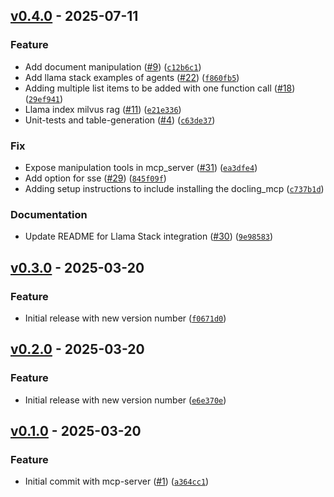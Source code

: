 ## [v0.4.0](https://github.com/docling-project/docling-mcp/releases/tag/v0.4.0) - 2025-07-11

### Feature

* Add document manipulation ([#9](https://github.com/docling-project/docling-mcp/issues/9)) ([`c12b6c1`](https://github.com/docling-project/docling-mcp/commit/c12b6c1ff6cf357eabe566ca2f63779c7420bdd4))
* Add llama stack examples of agents ([#22](https://github.com/docling-project/docling-mcp/issues/22)) ([`f860fb5`](https://github.com/docling-project/docling-mcp/commit/f860fb5177bca295c58bfcfe6e86ced6294e0451))
* Adding multiple list items to be added with one function call ([#18](https://github.com/docling-project/docling-mcp/issues/18)) ([`29ef941`](https://github.com/docling-project/docling-mcp/commit/29ef941e598e4cdff46f4d34eea5d272392acd9d))
* Llama index milvus rag ([#11](https://github.com/docling-project/docling-mcp/issues/11)) ([`e21e336`](https://github.com/docling-project/docling-mcp/commit/e21e3365bac46b8b7f0c72405a183ddad8986fca))
* Unit-tests and table-generation ([#4](https://github.com/docling-project/docling-mcp/issues/4)) ([`c63de37`](https://github.com/docling-project/docling-mcp/commit/c63de37819adfbd7416f8648c4b1d487b16e4cfb))

### Fix

* Expose manipulation tools in mcp_server ([#31](https://github.com/docling-project/docling-mcp/issues/31)) ([`ea3dfe4`](https://github.com/docling-project/docling-mcp/commit/ea3dfe4dcf1ff1a6c726b5885a17c6dfc4908251))
* Add option for sse ([#29](https://github.com/docling-project/docling-mcp/issues/29)) ([`845f09f`](https://github.com/docling-project/docling-mcp/commit/845f09f1358db5113a6d6456077873234305da39))
* Adding setup instructions to include installing the docling_mcp ([`c737b1d`](https://github.com/docling-project/docling-mcp/commit/c737b1dedfd36fc8d0338563144d8b7454af23b4))

### Documentation

* Update README for Llama Stack integration ([#30](https://github.com/docling-project/docling-mcp/issues/30)) ([`9e98583`](https://github.com/docling-project/docling-mcp/commit/9e98583d5e06b65f67e5128d14c6125e47f16c42))

## [v0.3.0](https://github.com/docling-project/docling-mcp/releases/tag/v0.3.0) - 2025-03-20

### Feature

* Initial release with new version number ([`f0671d0`](https://github.com/docling-project/docling-mcp/commit/f0671d070cfb32e2500453b7e693b6cd305829bd))

## [v0.2.0](https://github.com/docling-project/docling-mcp/releases/tag/v0.2.0) - 2025-03-20

### Feature

* Initial release with new version number ([`e6e370e`](https://github.com/docling-project/docling-mcp/commit/e6e370e30c3f5d7f5eda903fe7f56c25d531b13c))

## [v0.1.0](https://github.com/docling-project/docling-mcp/releases/tag/v0.1.0) - 2025-03-20

### Feature

* Initial commit with mcp-server ([#1](https://github.com/docling-project/docling-mcp/issues/1)) ([`a364cc1`](https://github.com/docling-project/docling-mcp/commit/a364cc12c15f36d55785b5498e7fc611991ce394))
